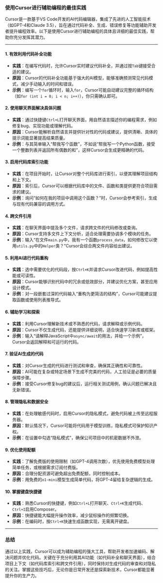 ### 使用Cursor进行辅助编程的最佳实践

Cursor是一款基于VS Code开发的AI代码编辑器，集成了先进的人工智能技术（如GPT-4和Claude 3.5），旨在通过代码补全、生成、错误修复等功能辅助开发者提升编程效率。以下是使用Cursor进行辅助编程的具体且详细的最佳实践，帮助你充分发挥其潜力。

---

#### 1. **有效利用代码补全功能**
- **实践**：在编写代码时，允许Cursor实时建议代码补全，并通过按`Tab`键接受合适的建议。
- **原因**：Cursor的代码补全功能基于强大的AI模型，能够准确预测常见代码模式，减少手动输入的时间和错误。
- **示例**：编写一个`for`循环时，输入`for`，Cursor可能自动建议完整的循环结构（如`for (int i = 0; i < n; i++)`），你只需确认即可。

#### 2. **使用聊天界面解决具体问题**
- **实践**：通过快捷键`Ctrl+L`打开聊天界面，用自然语言描述你的编程需求，例如修复bug、实现功能或理解代码。
- **原因**：Cursor能解析自然语言并提供针对性的代码或建议，提供清晰、具体的提示词能显著提高结果质量。
- **示例**：与其简单输入“帮我写个函数”，不如说“帮我写一个Python函数，接受一个整数列表并返回所有偶数的和”，这样Cursor会生成更精确的代码。

#### 3. **启用代码库索引功能**
- **实践**：在项目开始时，让Cursor对整个代码库进行索引，以便其理解项目结构和上下文。
- **原因**：索引后，Cursor可以根据代码库中的文件、函数和类提供更符合项目需求的建议。
- **示例**：询问“如何在我的项目中调用这个函数？”时，Cursor会参考索引，生成与现有代码兼容的调用方式。

#### 4. **跨文件引用**
- **实践**：在聊天界面中提及多个文件，请求跨文件的代码修改或查询。
- **原因**：Cursor支持多文件上下文分析，适合处理需要协调多个模块的任务。
- **示例**：输入“在文件`main.py`中，我有一个函数`process_data`，如何修改它以使用`utils.py`中的`Helper`类？”Cursor会综合两文件内容给出建议。

#### 5. **利用AI进行代码重构**
- **实践**：选中需要优化的代码段，按`Ctrl+K`并请求Cursor改进代码，例如提高性能或可读性。
- **原因**：Cursor能够识别代码中的冗余或低效部分，并建议优化方案，甚至应用设计模式。
- **示例**：对一段嵌套过深的代码输入“重构为更简洁的结构”，Cursor可能建议提取函数或使用列表推导式。

#### 6. **辅助学习和探索**
- **实践**：利用Cursor理解新技术或不熟悉的代码，请求解释或示例代码。
- **原因**：Cursor不仅生成代码，还能提供详细说明，适合快速学习新库或框架。
- **示例**：输入“请解释JavaScript中`async/await`的用法，并给一个示例”，Cursor会返回解释和可运行的代码。

#### 7. **验证AI生成的代码**
- **实践**：对Cursor生成的代码进行测试和审查，确保其正确性和可靠性。
- **原因**：AI可能在复杂或特定场景下生成不完美的代码，人工验证是必要的质量保障步骤。
- **示例**：接受Cursor修复bug的建议后，运行相关测试用例，确认问题已解决且无新错误。

#### 8. **管理隐私和数据安全**
- **实践**：在处理敏感代码时，启用Cursor的隐私模式，避免代码被上传至远程服务器。
- **原因**：默认情况下，Cursor可能将代码用于模型训练，隐私模式可保护知识产权。
- **示例**：在设置中勾选“隐私模式”，确保公司项目中的机密数据不外泄。

#### 9. **优化使用配额**
- **实践**：了解免费版的使用限制（如GPT-4调用次数），优先使用免费模型处理简单任务，或根据需求订阅付费版。
- **原因**：合理分配资源可避免超出免费配额，同时控制成本。
- **示例**：用免费的`o1-mini`模型生成简单代码，将GPT-4留给复杂逻辑的生成。

#### 10. **掌握键盘快捷键**
- **实践**：熟悉Cursor的快捷键，例如`Ctrl+L`打开聊天、`Ctrl+K`生成代码、`Ctrl+I`启用Composer。
- **原因**：快捷键能大幅提升操作效率，减少鼠标操作的频繁切换。
- **示例**：在编码时，按`Ctrl+K`快速生成函数实现，无需离开键盘。

---

### 总结
通过以上实践，Cursor可以成为辅助编程的强大工具，帮助开发者加速编码、解决问题并优化代码。关键在于充分利用其AI功能（如代码补全和聊天界面），结合项目上下文（如代码库索引和跨文件引用），同时保持对生成代码的审查和对隐私的关注。掌握这些技巧后，无论你是日常开发还是探索新技术，Cursor都能显著提升你的生产力。